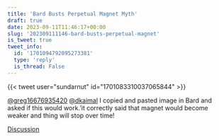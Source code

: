 ```yaml
---
title: 'Bard Busts Perpetual Magnet Myth'
draft: true
date: 2023-09-11T11:46:17+00:00
slug: '202309111146-bard-busts-perpetual-magnet'
is_tweet: true
tweet_info:
  id: '1701094792095273381'
  type: 'reply'
  is_thread: False
---
```




{{< tweet user="sundarnut" id="1701083310037065844" >}}

[@greg16676935420](https://x.com/greg16676935420) [@dkaimal](https://x.com/dkaimal) I copied and pasted image in Bard and asked if this would work.’it correctly said that magnet would become weaker and thing will stop over time!

[Discussion](https://x.com/sytelus/status/1701094792095273381)

